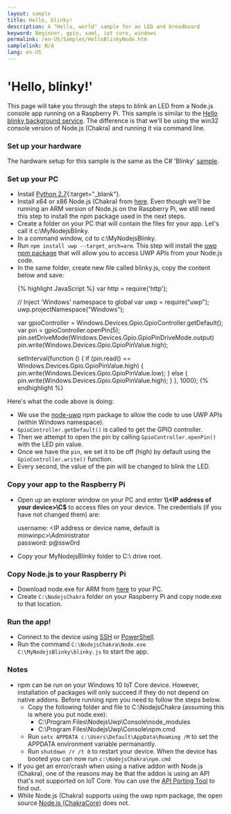 ```yaml
---
layout: sample
title: Hello, blinky! 
description: A "Hello, world" sample for an LED and breadboard
keyword: Beginner, gpio, xaml, iot core, windows
permalink: /en-US/Samples/HelloBlinkyNode.htm
samplelink: N/A
lang: en-US
---
```


# 'Hello, blinky!'


This page will take you through the steps to blink an LED from a Node.js console app running on a Raspberry Pi. This sample is similar to the 
[Hello blinky background service]({{site.baseurl}}/{{page.lang}}/Samples/HelloBlinkyBackgroundNode.htm). 
The difference is that we'll be using the win32 console version of Node.js (Chakra) and running it via command line.


### Set up your hardware
The hardware setup for this sample is the same as the C# 'Blinky' [sample]({{site.baseurl}}/{{page.lang}}/Samples/HelloBlinky.htm).


### Set up your PC
* Install [Python 2.7](https://www.python.org/downloads/){:target="_blank"}.
* Install x64 or x86 Node.js (Chakra) from [here](http://aka.ms/node-chakra-installer). Even though we'll be running an ARM version
  of Node.js on the Raspberry Pi, we still need this step to install the npm package used in the next steps.
* Create a folder on your PC that will contain the files for your app. Let's call it c:\MyNodejsBlinky.
* In a command window, cd to c:\MyNodejsBlinky.
* Run `npm install uwp --target_arch=arm`. This step will install the [uwp npm package](https://www.npmjs.com/package/uwp) 
  that will allow you to access UWP APIs from your Node.js code.
* In the same folder, create new file called blinky.js, copy the content below and save:
<UL>
{% highlight JavaScript %}
var http = require('http');

// Inject 'Windows' namespace to global
var uwp = require("uwp");
uwp.projectNamespace("Windows");

var gpioController = Windows.Devices.Gpio.GpioController.getDefault();
var pin = gpioController.openPin(5);
pin.setDriveMode(Windows.Devices.Gpio.GpioPinDriveMode.output)
pin.write(Windows.Devices.Gpio.GpioPinValue.high);

setInterval(function () {
  if (pin.read() == Windows.Devices.Gpio.GpioPinValue.high) {
    pin.write(Windows.Devices.Gpio.GpioPinValue.low);
  } else {
    pin.write(Windows.Devices.Gpio.GpioPinValue.high);
  }
}, 1000);
{% endhighlight %}
</UL>

Here's what the code above is doing:

* We use the [node-uwp](https://www.npmjs.com/package/uwp) npm package to allow the code to use UWP APIs (within Windows namespace).
* `GpioController.getDefault()` is called to get the GPIO controller.
* Then we attempt to open the pin by calling `GpioController.openPin()` with the LED pin value.
* Once we have the `pin`, we set it to be off (high) by default using the `GpioController.write()` function.
* Every second, the value of the pin will be changed to blink the LED.


### Copy your app to the Raspberry Pi
* Open up an explorer window on your PC and enter **\\\\\<IP address of your device\>\\C$** to access files on your device. The credentials (if you have not changed them) are:

   username: <IP address or device name, default is minwinpc>\Administrator  
   password: p@ssw0rd  
* Copy your MyNodejsBlinky folder to C:\ drive root. 


### Copy Node.js to your Raspberry Pi
* Download node.exe for ARM from [here](http://aka.ms/node-chakra-installer) to your PC.
* Create `C:\NodejsChakra` folder on your Raspberry Pi and copy node.exe to that location.


### Run the app!
* Connect to the device using [SSH]({{site.baseurl}}/{{page.lang}}/Docs/SSH.htm) or [PowerShell]({{site.baseurl}}/{{page.lang}}/Docs/PowerShell.htm).
* Run the command `C:\NodejsChakra\Node.exe C:\MyNodejsBlinky\blinky.js` to start the app.


### Notes
* npm can be run on your Windows 10 IoT Core device. However, installation of packages will only succeed if they do not depend on native addons.
  Before running npm you need to follow the steps below.
  * Copy the following folder and file to C:\NodejsChakra (assuming this is where you put node.exe):
    * C:\Program Files\NodejsUwp\Console\node_modules
    * C:\Program Files\NodejsUwp\Console\npm.cmd
  * Run `setx APPDATA c:\Users\Default\AppData\Roaming /M` to set the APPDATA environment variable permanantly.
  * Run `shutdown /r /t 0` to restart your device. When the device has booted you can now run `c:\NodejsChakra\npm.cmd`
* If you get an error/crash when using a native addon with Node.js (Chakra), one of the reasons may be that the addon is using an API that's not supported on IoT Core.
  You can use the [API Porting Tool]({{site.baseurl}}/{{page.lang}}/Docs/IoTAPIPortingTool.htm) to find out.
* While Node.js (Chakra) supports using the uwp npm package, the open source [Node.js (ChakraCore)](https://github.com/nodejs/node-chakracore) does not.  
